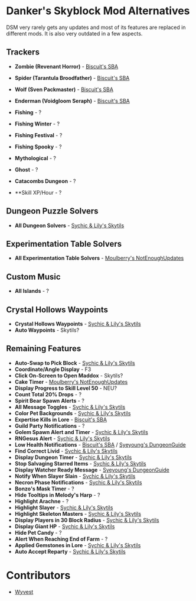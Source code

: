 # Danker's Skyblock Mod Alternatives

DSM very rarely gets any updates and most of its features are replaced in different mods. It is also very outdated in a few aspects.

## Trackers

- **Zombie (Revenant Horror)** - [Biscuit's SBA](https://github.com/BiscuitDevelopment/SkyblockAddons/releases/latest)
- **Spider (Tarantula Broodfather)** - [Biscuit's SBA](https://github.com/BiscuitDevelopment/SkyblockAddons/releases/latest)
- **Wolf (Sven Packmaster)** - [Biscuit's SBA](https://github.com/BiscuitDevelopment/SkyblockAddons/releases/latest)
- **Enderman (Voidgloom Seraph)** - [Biscuit's SBA](https://github.com/BiscuitDevelopment/SkyblockAddons/releases/latest)

- **Fishing** - ?
- **Fishing Winter** - ?
- **Fishing Festival** - ?
- **Fishing Spooky** - ?

- **Mythological** - ?
- **Ghost** - ?

- **Catacombs Dungeon** - ?

- **Skill XP/Hour - ?

## Dungeon Puzzle Solvers

- **All Dungeon Solvers** - [Sychic & Lily's Skytils](https://github.com/Skytils/SkytilsMod/releases/latest)

## Experimentation Table Solvers

- **All Experimentation Table Solvers** - [Moulberry's NotEnoughUpdates](https://discord.gg/moulberry)

## Custom Music

- **All Islands** - ?

## Crystal Hollows Waypoints

- **Crystal Hollows Waypoints** - [Sychic & Lily's Skytils](https://github.com/Skytils/SkytilsMod/releases/latest)
- **Auto Waypoints** - Skytils?

## Remaining Features

- **Auto-Swap to Pick Block** - [Sychic & Lily's Skytils](https://github.com/Skytils/SkytilsMod/releases/latest)
- **Coordinate/Angle Display** - F3
- **Click On-Screen to Open Maddox** - Skytils?
- **Cake Timer** - [Moulberry's NotEnoughUpdates](https://discord.gg/moulberry)
- **Display Progress to Skill Level 50** - NEU?
- **Count Total 20% Drops** - ?
- **Spirit Bear Spawn Alerts** - ?
- **All Message Toggles** - [Sychic & Lily's Skytils](https://github.com/Skytils/SkytilsMod/releases/latest)
- **Color Pet Backgrounds** - [Sychic & Lily's Skytils](https://github.com/Skytils/SkytilsMod/releases/latest)
- **Expertise Kills in Lore** - [Biscuit's SBA](https://github.com/BiscuitDevelopment/SkyblockAddons/releases/latest)
- **Guild Party Notifications** - ?
- **Golem Spawn Alert and Timer** - [Sychic & Lily's Skytils](https://github.com/Skytils/SkytilsMod/releases/latest)
- **RNGesus Alert** - [Sychic & Lily's Skytils](https://github.com/Skytils/SkytilsMod/releases/latest)
- **Low Health Notifications** - [Biscuit's SBA](https://github.com/BiscuitDevelopment/SkyblockAddons/releases/latest) / [Syeyoung's DungeonGuide](https://github.com/Dungeons-Guide/Skyblock-Dungeons-Guide/releases/latest)
- **Find Correct Livid** - [Sychic & Lily's Skytils](https://github.com/Skytils/SkytilsMod/releases/latest)
- **Display Dungeon Timer** - [Sychic & Lily's Skytils](https://github.com/Skytils/SkytilsMod/releases/latest)
- **Stop Salvaging Starred Items** - [Sychic & Lily's Skytils](https://github.com/Skytils/SkytilsMod/releases/latest)
- **Display Watcher Ready Message** - [Syeyoung's DungeonGuide](https://github.com/Dungeons-Guide/Skyblock-Dungeons-Guide/releases/latest)
- **Notify When Slayer Slain** - [Sychic & Lily's Skytils](https://github.com/Skytils/SkytilsMod/releases/latest)
- **Necron Phase Notifications** - [Sychic & Lily's Skytils](https://github.com/Skytils/SkytilsMod/releases/latest)
- **Bonzo's Mask Timer** - ?
- **Hide Tooltips in Melody's Harp** - ?
- **Highlight Arachne** - ?
- **Highlight Slayer** - [Sychic & Lily's Skytils](https://github.com/Skytils/SkytilsMod/releases/latest)
- **Highlight Skeleton Masters** - [Sychic & Lily's Skytils](https://github.com/Skytils/SkytilsMod/releases/latest)
- **Display Players in 30 Block Radius** - [Sychic & Lily's Skytils](https://github.com/Skytils/SkytilsMod/releases/latest)
- **Display Giant HP** - [Sychic & Lily's Skytils](https://github.com/Skytils/SkytilsMod/releases/latest)
- **Hide Pet Candy** - ?
- **Alert When Reaching End of Farm** - ?
- **Applied Gemstones in Lore** - [Sychic & Lily's Skytils](https://github.com/Skytils/SkytilsMod/releases/latest)
- **Auto Accept Reparty** - [Sychic & Lily's Skytils](https://github.com/Skytils/SkytilsMod/releases/latest)

# Contributors

- [Wyvest](https::/github.com/Wyvest)
